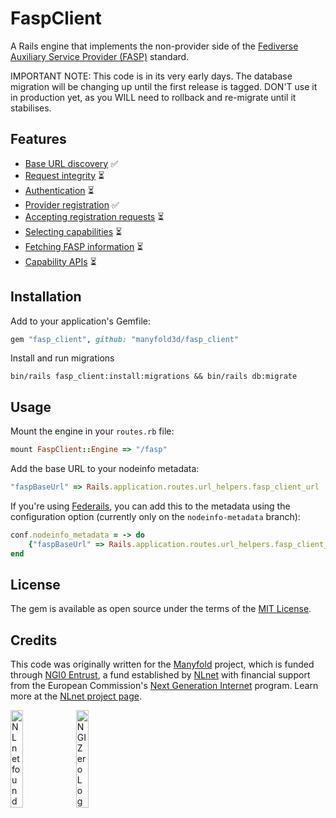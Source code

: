 # FaspClient
A Rails engine that implements the non-provider side of the [Fediverse Auxiliary Service Provider (FASP)](https://fediscovery.org) standard.

IMPORTANT NOTE: This code is in its very early days. The database migration will be changing up until the first release is tagged. DON'T use it in production yet, as you WILL need to rollback and re-migrate until it stabilises.

## Features

* [Base URL discovery](https://github.com/mastodon/fediverse_auxiliary_service_provider_specifications/blob/main/general/v0.1/protocol_basics.md#base-url) ✅
* [Request integrity](https://github.com/mastodon/fediverse_auxiliary_service_provider_specifications/blob/main/general/v0.1/protocol_basics.md#request-integrity) ⏳
* [Authentication](https://github.com/mastodon/fediverse_auxiliary_service_provider_specifications/blob/main/general/v0.1/protocol_basics.md#authentication) ⏳
* [Provider registration](https://github.com/mastodon/fediverse_auxiliary_service_provider_specifications/blob/main/general/v0.1/registration.md) ✅
* [Accepting registration requests](https://github.com/mastodon/fediverse_auxiliary_service_provider_specifications/blob/main/general/v0.1/registration.md) ⏳
* [Selecting capabilities](https://github.com/mastodon/fediverse_auxiliary_service_provider_specifications/blob/main/general/v0.1/registration.md#selecting-capabilities) ⏳
* [Fetching FASP information](https://github.com/mastodon/fediverse_auxiliary_service_provider_specifications/blob/main/general/v0.1/provider_info.md) ⏳
* [Capability APIs](https://github.com/mastodon/fediverse_auxiliary_service_provider_specifications/blob/main/general/v0.1/provider_specifications.md) ⏳

## Installation

Add to your application's Gemfile:

```ruby
gem "fasp_client", github: "manyfold3d/fasp_client"
```

Install and run migrations

```shell
bin/rails fasp_client:install:migrations && bin/rails db:migrate
```

## Usage

Mount the engine in your `routes.rb` file:

```ruby
mount FaspClient::Engine => "/fasp"
```

Add the base URL to your nodeinfo metadata:

```ruby
"faspBaseUrl" => Rails.application.routes.url_helpers.fasp_client_url
```

If you're using [Federails](https://gitlab.com/experimentslabs/federails), you can add this to the metadata using the configuration option (currently only on the `nodeinfo-metadata` branch):

```ruby
conf.nodeinfo_metadata = -> do
	{"faspBaseUrl" => Rails.application.routes.url_helpers.fasp_client_url}
end
```

## License
The gem is available as open source under the terms of the [MIT License](https://opensource.org/licenses/MIT).

## Credits

This code was originally written for the [Manyfold](https://github.com/manyfold3d/manyfold) project, which is funded through [NGI0 Entrust](https://nlnet.nl/entrust), a fund established by [NLnet](https://nlnet.nl) with financial support from the European Commission's [Next Generation Internet](https://ngi.eu) program. Learn more at the [NLnet project page](https://nlnet.nl/project/Personal-3D-archive).

[<img src="https://nlnet.nl/logo/banner.png" alt="NLnet foundation logo" width="20%" />](https://nlnet.nl)
[<img src="https://nlnet.nl/image/logos/NGI0_tag.svg" alt="NGI Zero Logo" width="20%" />](https://nlnet.nl/entrust)
